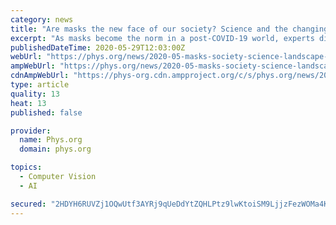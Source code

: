 ```yaml
---
category: news
title: "Are masks the new face of our society? Science and the changing landscape of human expression"
excerpt: "As masks become the norm in a post-COVID-19 world, experts discuss adapting to new social cues, facial recognition and even security concerns."
publishedDateTime: 2020-05-29T12:03:00Z
webUrl: "https://phys.org/news/2020-05-masks-society-science-landscape-human.html"
ampWebUrl: "https://phys.org/news/2020-05-masks-society-science-landscape-human.amp"
cdnAmpWebUrl: "https://phys-org.cdn.ampproject.org/c/s/phys.org/news/2020-05-masks-society-science-landscape-human.amp"
type: article
quality: 13
heat: 13
published: false

provider:
  name: Phys.org
  domain: phys.org

topics:
  - Computer Vision
  - AI

secured: "2HDYH6RUVZj1OQwUtf3AYRj9qUeDdYtZQHLPtz9lwKtoiSM9LjjzFezWOMa4KuNKudAnStc175wp/yVprBm3RaSe5Gel3HBr+fa9Q/7NAMvq6LavdrUrRpiaPTxPhZV/SFX5ho98Cj1HXUwPrKI7q4fgQlQ9MHURtx5F1jHvbLflQQToS3QMgcGr/0XsGvMrf2dmTJJKejUgoI1iYjU1qPxh+v51XyhF1dCvo/ToUDsOrrMPQNd4yo/eGgLAjCYVMN8cWls6kYRj9DAmagfetvGEDiJIos87Hd5I1Rx6pgnB6FjcyEXgZwGa43ysZH52JsJpMTW9wCj1gD6zjtDOS8jqziJQPJHvkwvlWG109QlGcd2HHx1AYk5/V+TjRq1wGqPsPmaXMDwpqNH5iFH6y+FomDmLoyM6Lu/Zv+hWSdmUGzw4zcllTyl6oR3y6Fm9ilPzkzRHPkKzTpSYZ6qS9o0LmGLEr10irhPE01VjHHQ=;T83xlHaZ0acJP72mrS2IRw=="
---
```


